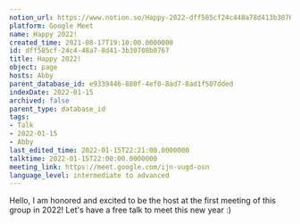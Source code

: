 ```yaml
---
notion_url: https://www.notion.so/Happy-2022-dff585cf24c448a78d413b30708b0767
platform: Google Meet
name: Happy 2022!
created_time: 2021-08-17T19:10:00.0000000
id: dff585cf-24c4-48a7-8d41-3b30708b0767
title: Happy 2022!
object: page
hosts: Abby
parent_database_id: e9339446-880f-4ef0-8ad7-8ad1f507dded
indexDate: 2022-01-15
archived: false
parent_type: database_id
tags:
- Talk
- 2022-01-15
- Abby
last_edited_time: 2022-01-15T22:21:00.0000000
talktime: 2022-01-15T22:00:00.0000000
meeting_link: https://meet.google.com/ijn-vugd-osn
language_level: intermediate to advanced
---
```


Hello, I am honored and excited to be the host at the first meeting of this group in 2022! Let's have a free talk to meet this new year :)





